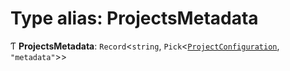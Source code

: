 # Type alias: ProjectsMetadata

Ƭ **ProjectsMetadata**: `Record`\<`string`, `Pick`\<[`ProjectConfiguration`](/reference/core-api/devkit/documents/ProjectConfiguration), `"metadata"`\>\>
